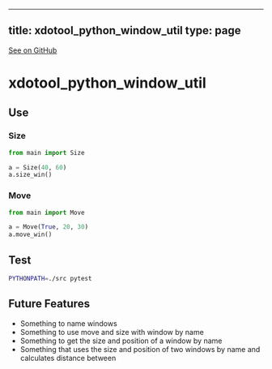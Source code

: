 
---
title: xdotool_python_window_util
type: page
---

[See on GitHub](https://github.com/jakeroggenbuck/xdotool_python_window_util/)

# xdotool_python_window_util

## Use

### Size
```py
from main import Size

a = Size(40, 60)
a.size_win()
```

### Move
```py
from main import Move

a = Move(True, 20, 30)
a.move_win()
```

## Test

```sh
PYTHONPATH=./src pytest
```


## Future Features
- Something to name windows<br>
- Something to use move and size with window by name<br>
- Something to get the size and position of a window by name<br>
- Something that uses the size and position of two windows by name and calculates distance between<br>

